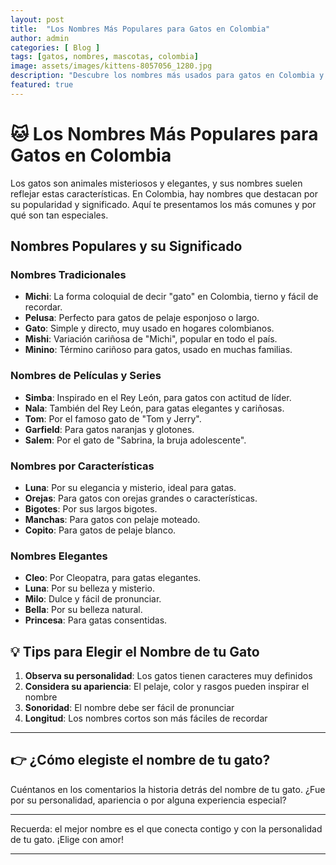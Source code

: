 ```yaml
---
layout: post
title:  "Los Nombres Más Populares para Gatos en Colombia"
author: admin
categories: [ Blog ]
tags: [gatos, nombres, mascotas, colombia]
image: assets/images/kittens-8057056_1280.jpg
description: "Descubre los nombres más usados para gatos en Colombia y el significado detrás de cada uno"
featured: true
---
```

# 🐱 Los Nombres Más Populares para Gatos en Colombia

Los gatos son animales misteriosos y elegantes, y sus nombres suelen reflejar estas características. En Colombia, hay nombres que destacan por su popularidad y significado. Aquí te presentamos los más comunes y por qué son tan especiales.

## Nombres Populares y su Significado

### Nombres Tradicionales
- **Michi**: La forma coloquial de decir "gato" en Colombia, tierno y fácil de recordar.
- **Pelusa**: Perfecto para gatos de pelaje esponjoso o largo.
- **Gato**: Simple y directo, muy usado en hogares colombianos.
- **Mishi**: Variación cariñosa de "Michi", popular en todo el país.
- **Minino**: Término cariñoso para gatos, usado en muchas familias.

### Nombres de Películas y Series
- **Simba**: Inspirado en el Rey León, para gatos con actitud de líder.
- **Nala**: También del Rey León, para gatas elegantes y cariñosas.
- **Tom**: Por el famoso gato de "Tom y Jerry".
- **Garfield**: Para gatos naranjas y glotones.
- **Salem**: Por el gato de "Sabrina, la bruja adolescente".

### Nombres por Características
- **Luna**: Por su elegancia y misterio, ideal para gatas.
- **Orejas**: Para gatos con orejas grandes o características.
- **Bigotes**: Por sus largos bigotes.
- **Manchas**: Para gatos con pelaje moteado.
- **Copito**: Para gatos de pelaje blanco.

### Nombres Elegantes
- **Cleo**: Por Cleopatra, para gatas elegantes.
- **Luna**: Por su belleza y misterio.
- **Milo**: Dulce y fácil de pronunciar.
- **Bella**: Por su belleza natural.
- **Princesa**: Para gatas consentidas.

## 💡 Tips para Elegir el Nombre de tu Gato

1. **Observa su personalidad**: Los gatos tienen caracteres muy definidos
2. **Considera su apariencia**: El pelaje, color y rasgos pueden inspirar el nombre
3. **Sonoridad**: El nombre debe ser fácil de pronunciar
4. **Longitud**: Los nombres cortos son más fáciles de recordar

---

## 👉 ¿Cómo elegiste el nombre de tu gato?

Cuéntanos en los comentarios la historia detrás del nombre de tu gato. ¿Fue por su personalidad, apariencia o por alguna experiencia especial?

---

Recuerda: el mejor nombre es el que conecta contigo y con la personalidad de tu gato. ¡Elige con amor!

--- 